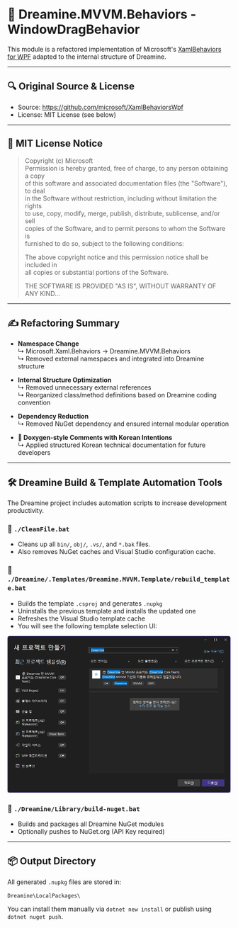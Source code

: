 # 📄 Dreamine.MVVM.Behaviors - WindowDragBehavior

This module is a refactored implementation of Microsoft's [XamlBehaviors for WPF](https://github.com/microsoft/XamlBehaviorsWpf) adapted to the internal structure of Dreamine.

---

## 🔍 Original Source & License

- Source: https://github.com/microsoft/XamlBehaviorsWpf  
- License: MIT License (see below)

---

## 📜 MIT License Notice

> Copyright (c) Microsoft  
> Permission is hereby granted, free of charge, to any person obtaining a copy  
> of this software and associated documentation files (the "Software"), to deal  
> in the Software without restriction, including without limitation the rights  
> to use, copy, modify, merge, publish, distribute, sublicense, and/or sell  
> copies of the Software, and to permit persons to whom the Software is  
> furnished to do so, subject to the following conditions:
> 
> The above copyright notice and this permission notice shall be included in  
> all copies or substantial portions of the Software.
> 
> THE SOFTWARE IS PROVIDED "AS IS", WITHOUT WARRANTY OF ANY KIND...

---

## ✍️ Refactoring Summary

- **Namespace Change**  
  ↳ Microsoft.Xaml.Behaviors → Dreamine.MVVM.Behaviors  
  ↳ Removed external namespaces and integrated into Dreamine structure

- **Internal Structure Optimization**  
  ↳ Removed unnecessary external references  
  ↳ Reorganized class/method definitions based on Dreamine coding convention

- **Dependency Reduction**  
  ↳ Removed NuGet dependency and ensured internal modular operation

- **📘 Doxygen-style Comments with Korean Intentions**  
  ↳ Applied structured Korean technical documentation for future developers

---

## 🛠️ Dreamine Build & Template Automation Tools

The Dreamine project includes automation scripts to increase development productivity.

### 🔹 `./CleanFile.bat`
- Cleans up all `bin/`, `obj/`, `.vs/`, and `*.bak` files.
- Also removes NuGet caches and Visual Studio configuration cache.

### 🔹 `./Dreamine/.Templates/Dreamine.MVVM.Template/rebuild_template.bat`
- Builds the template `.csproj` and generates `.nupkg`
- Uninstalls the previous template and installs the updated one
- Refreshes the Visual Studio template cache  
- You will see the following template selection UI:

![template_preview](./Dreamine.MVVM.Template.preview.png)

### 🔹 `./Dreamine/Library/build-nuget.bat`
- Builds and packages all Dreamine NuGet modules
- Optionally pushes to NuGet.org (API Key required)

---

## 📦 Output Directory

All generated `.nupkg` files are stored in:

```
Dreamine\LocalPackages\
```

You can install them manually via `dotnet new install` or publish using `dotnet nuget push`.
